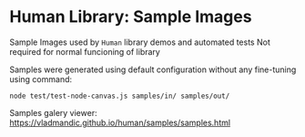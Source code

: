 # Human Library: Sample Images

Sample Images used by `Human` library demos and automated tests
Not required for normal funcioning of library

Samples were generated using default configuration without any fine-tuning using command:

```shell
node test/test-node-canvas.js samples/in/ samples/out/
```

Samples galery viewer: <https://vladmandic.github.io/human/samples/samples.html>
